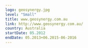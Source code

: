 ```yaml
---
logo: geosynergy.jpg
level: "Small"
title: www.geosynergy.com.au
link: http://www.geosynergy.com.au/
country: Australia
startDate: 05.2012
endDate: 05.2013+06.2015-06-2016
---
```


